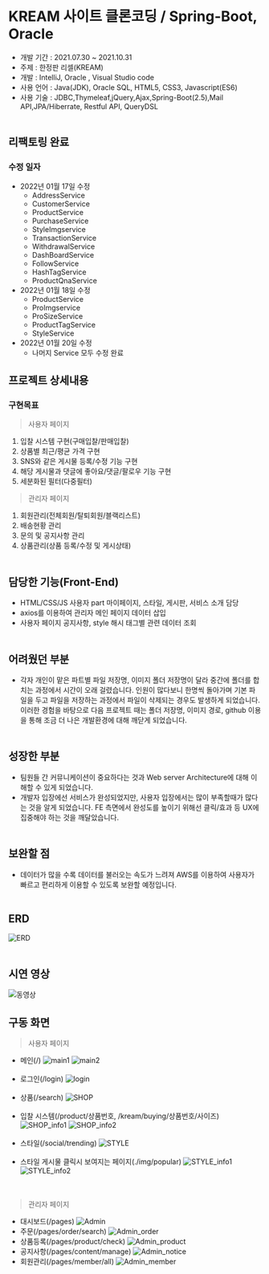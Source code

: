 # KREAM 사이트 클론코딩 / Spring-Boot, Oracle
 * 개발 기간 : 2021.07.30 ~ 2021.10.31
 * 주제 : 한정판 리셀(KREAM)
 * 개발 : IntelliJ, Oracle , Visual Studio code
 * 사용 언어 : Java(JDK), Oracle SQL, HTML5, CSS3, Javascript(ES6)
 * 사용 기술 : JDBC,Thymeleaf,jQuery,Ajax,Spring-Boot(2.5),Mail API,JPA/Hiberrate, Restful API, QueryDSL
<br/><br/>

## 리팩토링 완료 ##
### 수정 일자
- 2022년 01월 17일 수정
  - AddressService
  - CustomerService
  - ProductService
  - PurchaseService
  - StyleImgservice
  - TransactionService
  - WithdrawalService
  - DashBoardService
  - FollowService
  - HashTagService
  - ProductQnaService
- 2022년 01월 18일 수정
  - ProductService
  - ProImgservice
  - ProSizeService
  - ProductTagService
  - StyleService
- 2022년 01월 20일 수정
  - 나머지 Service 모두 수정 완료



## <b>프로젝트 상세내용</b> ##
### <b>구현목표</b> ###
> 사용자 페이지
1. 입찰 시스템 구현(구매입찰/판매입찰)
2. 상품별 최근/평균 가격 구현
3. SNS와 같은 게시물 등록/수정 기능 구현
4. 해당 게시물과 댓글에 좋아요/댓글/팔로우 기능 구현
5. 세분화된 필터(다중필터)

>관리자 페이지
1. 회원관리(전체회원/탈퇴회원/블랙리스트)
2. 배송현황 관리
3. 문의 및 공지사항 관리
4. 상품관리(상품 등록/수정 및 게시상태)
<br/><br/>

## <b> 담당한 기능(Front-End) </b> ##
- HTML/CSS/JS 사용자 part 마이페이지, 스타일, 게시판, 서비스 소개 담당
- axios를 이용하여 관리자 메인 페이지 데이터 삽입
- 사용자 페이지 공지사항, style 해시 태그별 관련 데이터 조회
<br/><br/>

## <b> 어려웠던 부분 </b> ##
- 각자 개인이 맡은 파트별 파일 저장명, 이미지 폴더 저장명이 달라 중간에 폴더를 합치는 과정에서 시간이 오래 걸렸습니다. 
  인원이 많다보니 한명씩 돌아가며 기본 파일을 두고 파일을 저장하는 과정에서 파일이 삭제되는 경우도 발생하게 되었습니다.
  이러한 경험을 바탕으로 다음 프로젝트 때는 폴더 저장명, 이미지 경로, github 이용을 통해 조금 더 나은 개발환경에 대해 깨닫게 되었습니다.
<br/><br/>

## <b> 성장한 부분 </b> ##
- 팀원들 간 커뮤니케이션이 중요하다는 것과 Web server Architecture에 대해 이해할 수 있게 되었습니다.
- 개발자 입장에선 서비스가 완성되었지만, 사용자 입장에서는 많이 부족할때가 많다는 것을 알게 되었습니다.
  FE 측면에서 완성도를 높이기 위해선 클릭/효과 등 UX에 집중해야 하는 것을 깨달았습니다.
<br/><br/>

## <b> 보완할 점 </b> ##
- 데이터가 많을 수록 데이터를 불러오는 속도가 느려져 AWS를 이용하여 사용자가 빠르고 편리하게 이용할 수 있도록 보완할 예정입니다.
<br/><br/>

## <b> ERD </b> ##
![ERD](./img/ERD.png)
<br/><br/>

## <b>시연 영상</b> ##
![동영상](./img/동영상.gif)

## <b>구동 화면</b> ##
> 사용자 페이지
* 메인(/)
![main1](./img/main1.png)
![main2](./img/main2.png)
<br/><br/>
* 로그인(/login)
![login](./img/login.png)
<br/><br/>
* 상품(/search)
![SHOP](./img/shop.png)
<br/><br/>
* 입찰 시스템(/product/상품번호, /kream/buying/상품번호/사이즈)
![SHOP_info1](./img/shop1.png)
![SHOP_info2](./img/shop2.png)
<br/><br/>
* 스타일(/social/trending)
![STYLE](./img/style.png) 
<br/><br/>
* 스타일 게시물 클릭시 보여지는 페이지(./img/popular)
![STYLE_info1](./img/style_info1.png)
![STYLE_info2](./img/style_info2.png)  
<br/><br/>

> 관리자 페이지
* 대시보드(/pages)
![Admin](./img/admin.png) 
* 주문(/pages/order/search)
![Admin_order](./img/admin_order.png) 
* 상품등록(/pages/product/check)
![Admin_product](./img/admin_product.png)
* 공지사항(/pages/content/manage)
![Admin_notice](./img/admin_notice.png)
* 회원관리(/pages/member/all)
![Admin_member](./img/admin_member.png)
<br/><br/>

